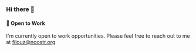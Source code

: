 ### Hi there 👋

#### 🚀 Open to Work
I'm currently open to work opportunities. Please feel free to reach out to me at filouz@noostr.org
